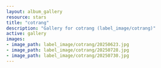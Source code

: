 ```yaml
---
layout: album_gallery
resource: stars
title: "cotrang"
description: "Gallery for cotrang (label_image/cotrang)"
active: gallery
images:
- image_path: label_image/cotrang/20250623.jpg
- image_path: label_image/cotrang/20250728.jpg
- image_path: label_image/cotrang/20250730.jpg
---
```

